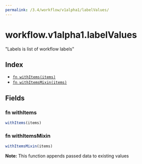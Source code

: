 ```yaml
---
permalink: /3.4/workflow/v1alpha1/labelValues/
---
```


# workflow.v1alpha1.labelValues

"Labels is list of workflow labels"

## Index

* [`fn withItems(items)`](#fn-withitems)
* [`fn withItemsMixin(items)`](#fn-withitemsmixin)

## Fields

### fn withItems

```ts
withItems(items)
```



### fn withItemsMixin

```ts
withItemsMixin(items)
```



**Note:** This function appends passed data to existing values